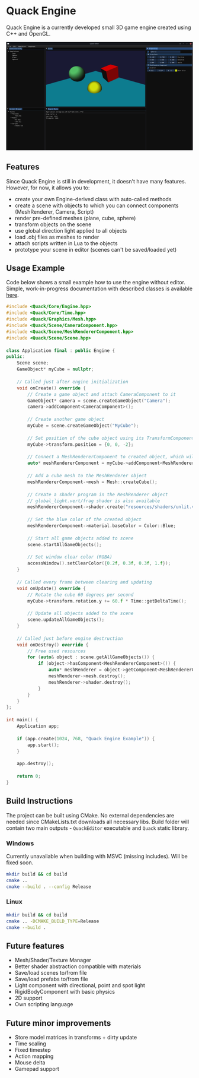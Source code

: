 # Quack Engine

Quack Engine is a currently developed small 3D game engine created using C++ and OpenGL.

![Quack Editor](md/editor.png)

## Features
Since Quack Engine is still in development, it doesn't have many features. However, for now, it allows you to:
- create your own Engine-derived class with auto-called methods
- create a scene with objects to which you can connect components (MeshRenderer, Camera, Script)
- render pre-defined meshes (plane, cube, sphere)
- transform objects on the scene
- use global direction light applied to all objects
- load .obj files as meshes to render
- attach scripts written in Lua to the objects
- prototype your scene in editor (scenes can't be saved/loaded yet)

## Usage Example
Code below shows a small example how to use the engine without editor.
Simple, work-in-progress documentation with described classes is available [here](https://quackengine.netlify.app/annotated.html).
```C++
#include <Quack/Core/Engine.hpp>
#include <Quack/Core/Time.hpp>
#include <Quack/Graphics/Mesh.hpp>
#include <Quack/Scene/CameraComponent.hpp>
#include <Quack/Scene/MeshRendererComponent.hpp>
#include <Quack/Scene/Scene.hpp>

class Application final : public Engine {
public:
    Scene scene;
    GameObject* myCube = nullptr;

    // Called just after engine initialization
    void onCreate() override {
        // Create a game object and attach CameraComponent to it
        GameObject* camera = scene.createGameObject("Camera");
        camera->addComponent<CameraComponent>();
    
        // Create another game object
        myCube = scene.createGameObject("MyCube");

        // Set position of the cube object using its TransformComponent
        myCube->transform.position = {0, 0, -2};
        
        // Connect a MeshRendererComponent to created object, which will render on every update
        auto* meshRendererComponent = myCube->addComponent<MeshRendererComponent>();

        // Add a cube mesh to the MeshRenderer object
        meshRendererComponent->mesh = Mesh::createCube(); 
 
        // Create a shader program in the MeshRenderer object
        // global_light.vert/frag shader is also available
        meshRendererComponent->shader.create("resources/shaders/unlit.vert", "resources/shaders/unlit.frag");

        // Set the blue color of the created object
        meshRendererComponent->material.baseColor = Color::Blue;

        // Start all game objects added to scene
        scene.startAllGameObjects();

        // Set window clear color (RGBA)
        accessWindow().setClearColor({0.2f, 0.3f, 0.3f, 1.f});
    }

    // Called every frame between clearing and updating
    void onUpdate() override {
        // Rotate the cube 60 degrees per second
        myCube->transform.rotation.y += 60.f * Time::getDeltaTime();
    
        // Update all objects added to the scene
        scene.updateAllGameObjects();
    }

    // Called just before engine destruction
    void onDestroy() override {
        // Free used resources
        for (auto& object : scene.getAllGameObjects()) {
            if (object->hasComponent<MeshRendererComponent>()) {
                auto* meshRenderer = object->getComponent<MeshRendererComponent>();
                meshRenderer->mesh.destroy();
                meshRenderer->shader.destroy();
            }
        }
    }
};

int main() {
    Application app;

    if (app.create(1024, 768, "Quack Engine Example")) {
        app.start();
    }

    app.destroy();

    return 0;
}
```

## Build Instructions
The project can be built using CMake. No external dependencies are needed since CMakeLists.txt
downloads all necessary libs. Build folder will contain two main outputs - `QuackEditor`
executable and `Quack` static library.

### Windows
Currently unavailable when building with MSVC (missing includes). Will be fixed soon.
```bash
mkdir build && cd build
cmake ..
cmake --build . --config Release
```

### Linux
```bash
mkdir build && cd build
cmake .. -DCMAKE_BUILD_TYPE=Release
cmake --build .
```

## Future features
- Mesh/Shader/Texture Manager
- Better shader abstraction compatible with materials
- Save/load scenes to/from file
- Save/load prefabs to/from file
- Light component with directional, point and spot light
- RigidBodyComponent with basic physics
- 2D support
- Own scripting language

## Future minor improvements
- Store model matrices in transforms + dirty update
- Time scaling
- Fixed timestep
- Action mapping
- Mouse delta
- Gamepad support
